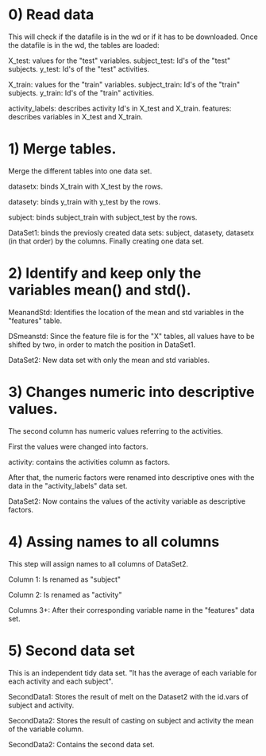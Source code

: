 # 0) Read data 

This will check if the datafile is in the wd or if it has to be downloaded. Once the datafile is in the wd, the tables are loaded:

X_test: values for the "test" variables.
subject_test: Id's of the "test" subjects.
y_test: Id's of the "test" activities.

X_train: values for the "train" variables.
subject_train: Id's of the "train" subjects.
y_train: Id's of the "train" activities.

activity_labels: describes activity Id's in X_test and X_train.
features: describes variables in X_test and X_train.

# 1) Merge tables.
Merge the different tables into one data set. 

datasetx: binds X_train with X_test by the rows.

datasety: binds y_train with y_test by the rows.

subject:  binds subject_train with subject_test by the rows.

DataSet1: binds the previosly created data sets: subject, datasety, datasetx (in that order) by the columns. Finally creating
one data set.

# 2) Identify and keep only the variables mean() and std().


MeanandStd: Identifies the location of the mean and std variables in the "features" table.

DSmeanstd:  Since the feature file is for the "X" tables, all values have to be shifted by two, in order to match
the position in DataSet1.

DataSet2: New data set with only the mean and std variables.

# 3) Changes numeric into descriptive values.

The second column has numeric values referring to the activities.

First the values were changed into factors.

activity: contains the activities column as factors.

After that, the numeric factors were renamed into descriptive ones with the data in 
the "activity_labels" data set.

DataSet2: Now contains the values of the activity variable as descriptive factors.

# 4) Assing names to all columns

This step will assign names to all columns of DataSet2.

Column 1: Is renamed as "subject"

Column 2: Is renamed as "activity" 

Columns 3+: After their corresponding variable name in the "features" data set. 

# 5) Second data set

This is an independent tidy data set. "It has the average of each variable for each activity and each subject".

SecondData1: Stores the result of melt on the Dataset2 with the id.vars of subject and activity.

SecondData2: Stores the result of casting on subject and activity the mean of the variable column.

SecondData2: Contains the second data set.
